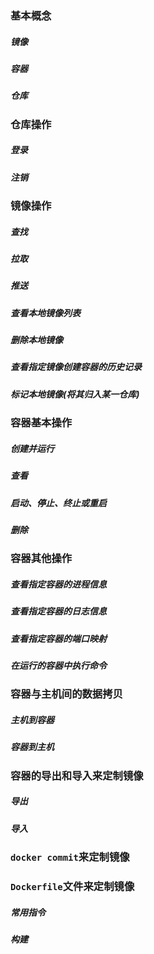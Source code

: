 ### 基本概念

##### 镜像

##### 容器

##### 仓库

### 仓库操作

##### 登录

##### 注销

### 镜像操作

##### 查找

##### 拉取

##### 推送

##### 查看本地镜像列表

##### 删除本地镜像

##### 查看指定镜像创建容器的历史记录

##### 标记本地镜像(将其归入某一仓库)

### 容器基本操作

##### 创建并运行

##### 查看

##### 启动、停止、终止或重启

##### 删除

### 容器其他操作

##### 查看指定容器的进程信息

##### 查看指定容器的日志信息

##### 查看指定容器的端口映射

##### 在运行的容器中执行命令

### 容器与主机间的数据拷贝

##### 主机到容器

##### 容器到主机

### 容器的导出和导入来定制镜像

##### 导出

##### 导入

### `docker commit`来定制镜像

### `Dockerfile`文件来定制镜像

##### 常用指令

##### 构建
